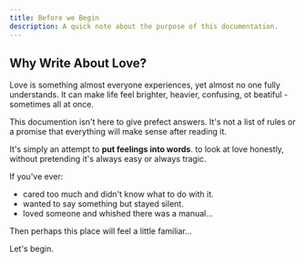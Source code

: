 ```yaml
---
title: Before we Begin
description: A quick note about the purpose of this documentation.
---
```


## Why Write About Love?

Love is something almost everyone experiences, yet almost no one fully understands.
It can make life feel brighter, heavier, confusing, ot beatiful - sometimes all at once.

This documention isn't here to give prefect answers.
It's not a list of rules or a promise that everything will make sense after reading it.

It's simply an attempt to **put feelings into words**.
to look at love honestly, without pretending it's always easy or always tragic.

If you've ever:

- cared too much and didn't know what to do with it.
- wanted to say something but stayed silent.
- loved someone and whished there was a manual...

Then perhaps this place will feel a little familiar...

Let's begin.
